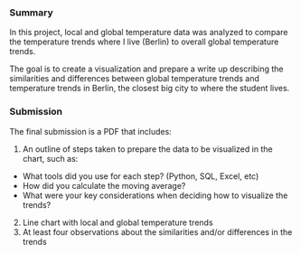 ### Summary

In this project, local and global temperature data was analyzed to compare the temperature trends where I live (Berlin) to overall global temperature trends.

The goal is to create a visualization and prepare a write up describing the similarities and differences between global temperature trends and temperature trends in Berlin, the closest big city to where the student lives. 

### Submission
The final submission is a PDF that includes:

1. An outline of steps taken to prepare the data to be visualized in the chart, such as:
- What tools did you use for each step? (Python, SQL, Excel, etc)
- How did you calculate the moving average?
- What were your key considerations when deciding how to visualize the trends?
2. Line chart with local and global temperature trends
3. At least four observations about the similarities and/or differences in the trends
